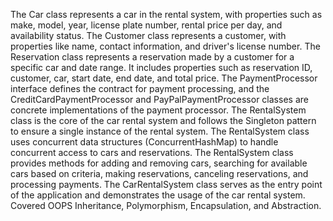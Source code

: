 The Car class represents a car in the rental system, with properties such as make, model, year, license plate number, rental price per day, and availability status.
The Customer class represents a customer, with properties like name, contact information, and driver's license number.
The Reservation class represents a reservation made by a customer for a specific car and date range. It includes properties such as reservation ID, customer, car, start date, end date, and total price.
The PaymentProcessor interface defines the contract for payment processing, and the CreditCardPaymentProcessor and PayPalPaymentProcessor classes are concrete implementations of the payment processor.
The RentalSystem class is the core of the car rental system and follows the Singleton pattern to ensure a single instance of the rental system.
The RentalSystem class uses concurrent data structures (ConcurrentHashMap) to handle concurrent access to cars and reservations.
The RentalSystem class provides methods for adding and removing cars, searching for available cars based on criteria, making reservations, canceling reservations, and processing payments.
The CarRentalSystem class serves as the entry point of the application and demonstrates the usage of the car rental system.
Covered OOPS Inheritance, Polymorphism, Encapsulation, and Abstraction.

